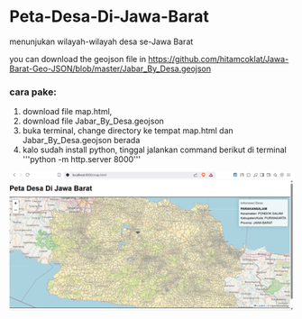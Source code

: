 # Peta-Desa-Di-Jawa-Barat
menunjukan wilayah-wilayah desa se-Jawa Barat

you can download the geojson file in https://github.com/hitamcoklat/Jawa-Barat-Geo-JSON/blob/master/Jabar_By_Desa.geojson

### cara pake:
1. download file map.html,
2. download file Jabar_By_Desa.geojson
3. buka terminal, change directory ke tempat map.html dan Jabar_By_Desa.geojson berada
4. kalo sudah install python, tinggal jalankan command berikut di terminal '''python -m http.server 8000'''

<p align="center">
  <img src="Screenshot 2025-04-22 165010.png" alt="Generated Image" width="800"/>
</p>

